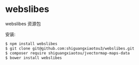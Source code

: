 # webslibes
webslibes 资源包

安装:
```sh
$ npm install webslibes
$ git clone git@github.com:shiguangxiaotou3/webslibes.git
$ composer require shiguangxiaotou/jvectormap-maps-data
$ bower install webslibes
```

